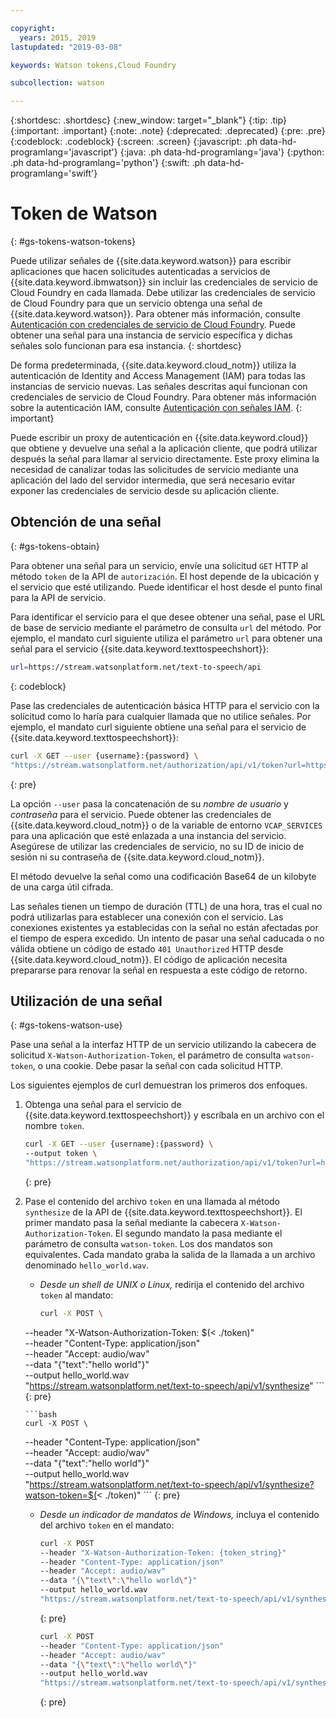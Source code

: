 ```yaml
---

copyright:
  years: 2015, 2019
lastupdated: "2019-03-08"

keywords: Watson tokens,Cloud Foundry

subcollection: watson

---
```


{:shortdesc: .shortdesc}
{:new_window: target="_blank"}
{:tip: .tip}
{:important: .important}
{:note: .note}
{:deprecated: .deprecated}
{:pre: .pre}
{:codeblock: .codeblock}
{:screen: .screen}
{:javascript: .ph data-hd-programlang='javascript'}
{:java: .ph data-hd-programlang='java'}
{:python: .ph data-hd-programlang='python'}
{:swift: .ph data-hd-programlang='swift'}

# Token de Watson
{: #gs-tokens-watson-tokens}

Puede utilizar señales de {{site.data.keyword.watson}} para escribir aplicaciones que hacen solicitudes autenticadas a servicios de {{site.data.keyword.ibmwatson}} sin incluir las credenciales de servicio de Cloud Foundry en cada llamada. Debe utilizar las credenciales de servicio de Cloud Foundry para que un servicio obtenga una señal de {{site.data.keyword.watson}}. Para obtener más información, consulte
[Autenticación con credenciales de servicio de
Cloud Foundry](/docs/services/watson?topic=watson-creating-credentials). Puede obtener una señal para una instancia de servicio específica y dichas señales solo funcionan para esa instancia.
{: shortdesc}

De forma predeterminada, {{site.data.keyword.cloud_notm}} utiliza la autenticación de Identity and Access Management (IAM) para todas las instancias de servicio nuevas. Las señales descritas aquí funcionan con
credenciales de servicio de Cloud Foundry. Para obtener más información sobre la autenticación
IAM, consulte [Autenticación con señales IAM](/docs/services/watson?topic=watson-iam#iam).
{: important}

Puede escribir un proxy de autenticación en {{site.data.keyword.cloud}} que obtiene y devuelve una señal a la aplicación cliente, que podrá utilizar después la señal para llamar al servicio directamente. Este proxy elimina la necesidad de canalizar todas las solicitudes de servicio mediante una aplicación del lado del servidor intermedia, que será necesario evitar exponer las credenciales de servicio desde su aplicación cliente.

## Obtención de una señal
{: #gs-tokens-obtain}

Para obtener una señal para un servicio, envíe una solicitud `GET` HTTP al método `token` de la API de `autorización`. El host depende de la ubicación y el servicio que esté utilizando. Puede identificar el host desde el punto final para la API de servicio.

Para identificar el servicio para el que desee obtener una señal, pase el URL de base de servicio mediante el parámetro de consulta `url` del método. Por ejemplo, el mandato curl siguiente utiliza el
parámetro `url` para obtener una señal para el servicio
{{site.data.keyword.texttospeechshort}}:

```bash
url=https://stream.watsonplatform.net/text-to-speech/api
```
{: codeblock}

Pase las credenciales de autenticación básica HTTP para el servicio con la solicitud como lo haría para cualquier llamada que no utilice señales. Por ejemplo, el mandato curl siguiente obtiene una señal para el servicio de {{site.data.keyword.texttospeechshort}}:

```bash
curl -X GET --user {username}:{password} \
"https://stream.watsonplatform.net/authorization/api/v1/token?url=https://stream.watsonplatform.net/text-to-speech/api"
```
{: pre}

La opción `--user` pasa la concatenación de su *nombre de usuario* y *contraseña* para el servicio. Puede obtener las credenciales de {{site.data.keyword.cloud_notm}} o de la variable de entorno `VCAP_SERVICES` para una aplicación que esté enlazada a una instancia del servicio. Asegúrese de utilizar las credenciales de servicio, no su ID de inicio de sesión ni su contraseña de {{site.data.keyword.cloud_notm}}.

El método devuelve la señal como una codificación Base64 de un kilobyte de una carga útil cifrada.

Las señales tienen un tiempo de duración (TTL) de una hora, tras el cual no podrá utilizarlas para establecer una conexión con el servicio. Las conexiones existentes ya establecidas con la señal no están afectadas por el tiempo de espera excedido. Un intento de pasar una señal caducada o no válida obtiene un código de estado `401 Unauthorized` HTTP desde {{site.data.keyword.cloud_notm}}. El código de aplicación necesita prepararse para renovar la señal en respuesta a este código de retorno.

## Utilización de una señal
{: #gs-tokens-watson-use}

Pase una señal a la interfaz HTTP de un servicio utilizando la cabecera de solicitud `X-Watson-Authorization-Token`, el parámetro de consulta `watson-token`, o una cookie. Debe pasar la señal con cada solicitud HTTP.

Los siguientes ejemplos de curl demuestran los primeros dos enfoques.

1.  Obtenga una señal para el servicio de {{site.data.keyword.texttospeechshort}} y escríbala en un archivo con el nombre `token`.

    ```bash
    curl -X GET --user {username}:{password} \
    --output token \
    "https://stream.watsonplatform.net/authorization/api/v1/token?url=https://stream.watsonplatform.net/text-to-speech/api"
    ```
    {: pre}

1.  Pase el contenido del archivo `token` en una llamada al método `synthesize` de la API de {{site.data.keyword.texttospeechshort}}. El primer mandato pasa la señal mediante la cabecera `X-Watson-Authorization-Token`. El segundo mandato la pasa mediante el parámetro de consulta `watson-token`. Los dos mandatos son equivalentes. Cada mandato graba la salida de la llamada a un archivo denominado `hello_world.wav`.

    -   *Desde un shell de UNIX o Linux,* redirija el contenido del archivo `token` al mandato:

        ```bash
        curl -X POST \
      --header "X-Watson-Authorization-Token: $(< ./token)" \
      --header "Content-Type: application/json" \
      --header "Accept: audio/wav" \
      --data "{\"text\":\"hello world\"}" \
      --output hello_world.wav \
      "https://stream.watsonplatform.net/text-to-speech/api/v1/synthesize"
        ```
        {: pre}

        ```bash
        curl -X POST \
      --header "Content-Type: application/json" \
      --header "Accept: audio/wav" \
      --data "{\"text\":\"hello world\"}" \
      --output hello_world.wav \
      "https://stream.watsonplatform.net/text-to-speech/api/v1/synthesize?watson-token=$(< ./token)"
        ```
        {: pre}

    -   *Desde un indicador de mandatos de Windows,* incluya el contenido del archivo `token` en el mandato:

        ```bash
        curl -X POST
        --header "X-Watson-Authorization-Token: {token_string}"
        --header "Content-Type: application/json"
        --header "Accept: audio/wav"
        --data "{\"text\":\"hello world\"}"
        --output hello_world.wav
        "https://stream.watsonplatform.net/text-to-speech/api/v1/synthesize"
        ```
        {: pre}

        ```bash
        curl -X POST
        --header "Content-Type: application/json"
        --header "Accept: audio/wav"
        --data "{\"text\":\"hello world\"}"
        --output hello_world.wav
        "https://stream.watsonplatform.net/text-to-speech/api/v1/synthesize?watson-token={token_string}"
        ```
        {: pre}
